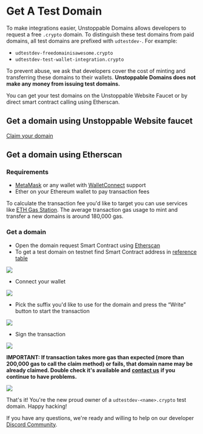 # Get A Test Domain

To make integrations easier, Unstoppable Domains allows developers to request a free `.crypto` domain. To distinguish these test domains from paid domains, all test domains are prefixed with `udtestdev-`. For example:

* `udtestdev-freedomainisawesome.crypto`
* `udtestdev-test-wallet-integration.crypto`

To prevent abuse, we ask that developers cover the cost of minting and transferring these domains to their wallets. **Unstoppable Domains does not make any money from issuing test domains.**

You can get your test domains on the Unstoppable Website Faucet or by direct smart contract calling using Etherscan.

## Get a domain using Unstoppable Website faucet

[Claim your domain](https://unstoppabledomains.com/developers)

## Get a domain using Etherscan

### Requirements

* [MetaMask](https://metamask.io/) or any wallet with [WalletConnect](https://walletconnect.org/wallets) support
* Ether on your Ethereum wallet to pay transaction fees

To calculate the transaction fee you'd like to target you can use services like [ETH Gas Station](https://ethgasstation.info/calculatorTxV.php). The average transaction gas usage to mint and transfer a new domains is around 180,000 gas.

### Get a domain

* Open the domain request Smart Contract using [Etherscan](https://etherscan.io/address/0x1fC985cAc641ED5846b631f96F35d9b48Bc3b834#writeContract)
* To get a test domain on testnet find Smart Contract address in [reference table](domain-registry-essentials/cns-smart-contracts.md#freeminter)

![](.gitbook/assets/step-1.png)

* Connect your wallet

![](.gitbook/assets/step-2.png)

* Pick the suffix you'd like to use for the domain and press the “Write” button to start the transaction

![](.gitbook/assets/step-3.png)

* Sign the transaction

![](.gitbook/assets/step-4.png)

**IMPORTANT: If transaction takes more gas than expected \(more than 200,000 gas to call the claim method\) or fails, that domain name may be already claimed. Double check it's available and** [**contact us**](https://discord.gg/b6ZVxSZ9Hn) **if you continue to have problems.**

![](.gitbook/assets/step-4-1.png)

That's it! You're the new proud owner of a `udtestdev-<name>.crypto` test domain. Happy hacking!

If you have any questions, we're ready and willing to help on our developer [Discord Community](https://discord.gg/b6ZVxSZ9Hn).

